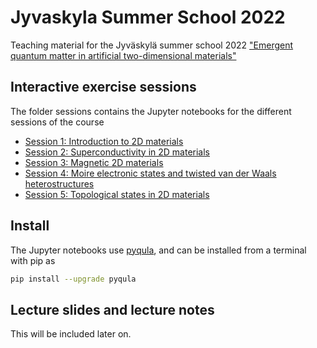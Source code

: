 # Jyvaskyla Summer School 2022
Teaching material for the Jyväskylä summer school 2022 ["Emergent quantum matter in artificial two-dimensional materials"](https://www.jyu.fi/en/research/summer-and-winter-schools/jss/courses/basic-natural-phenomena)

## Interactive exercise sessions
The folder sessions contains the Jupyter notebooks for the different sessions of the course
- [Session 1: Introduction to 2D materials](https://github.com/joselado/jyvaskyla_summer_school_2022/blob/main/sessions/session1.ipynb)
- [Session 2: Superconductivity in 2D materials](https://github.com/joselado/jyvaskyla_summer_school_2022/blob/main/sessions/session2.ipynb)
- [Session 3: Magnetic 2D materials](https://github.com/joselado/jyvaskyla_summer_school_2022/blob/main/sessions/session3.ipynb)
- [Session 4: Moire electronic states and twisted van der Waals heterostructures](https://github.com/joselado/jyvaskyla_summer_school_2022/blob/main/sessions/session4.ipynb)
- [Session 5: Topological states in 2D materials](https://github.com/joselado/jyvaskyla_summer_school_2022/blob/main/sessions/session5.ipynb)

## Install
The Jupyter notebooks use [pyqula](https://github.com/joselado/pyqula), and can be installed from a terminal with pip as

```bash
pip install --upgrade pyqula
```

## Lecture slides and lecture notes
This will be included later on.

